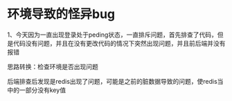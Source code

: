 # 环境导致的怪异bug

1、今天因为一直出现登录处于peding状态，一直排斥问题，首先排查了代码，但是代码没有问题，并且在没有更改代码的情况下突然出现问题，并且前后端并没有报错

思路转换：检查环境是否出现问题

后端排查后发现是redis出现了问题，可能是之前的脏数据导致的问题，使redis当中的一部分没有key值